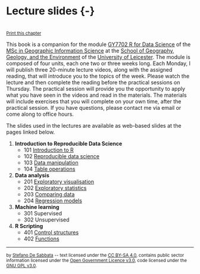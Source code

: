 # Lecture slides {-}

<br/><small><a href="javascript:if(window.print)window.print()">Print this chapter</a></small>

This book is a companion for the module [GY7702 R for Data Science](https://le.ac.uk/modules/2021/gy7702) of the [MSc in Geographic Information Science](https://le.ac.uk/courses/geographical-information-science-msc/2021) at the [School of Geography, Geology, and the Environment](https://le.ac.uk/gge) of the [University of Leicester](https://le.ac.uk/). The module is composed of four units, each one two or three weeks long. Each Monday, I will publish three 20-minute lecture videos, along with the assigned reading, that will introduce you to the topics of the week. Please watch the lecture and then complete the reading before the practical sessions on Thursday. The practical session  will provide you the opportunity to apply what you have seen in the videos and read in the materials. The materials will include exercises that you will complete on your own time, after the practical session. If you have questions, please contact me via email or come along to office hours.

The slides used in the lectures are available as web-based slides at the pages linked below. 

1. **Introduction to Reproducible Data Science**
    - 101 [Introduction to R](slides/101-slides-introduction.html)
    - 102 [Reproducible data science](slides/102-slides-reproducible-data-science.html)
    - 103 [Data manipulation](slides/103-slides-data-manipulation.html)
    - 104 [Table operations](slides/104-slides-table-operations.html)
2. **Data analysis**
    - 201 [Exploratory visualisation](slides/201-slides-data-visualisation.html)
    - 202 [Exploratory statistics](slides/202-slides-exploratory-statistics.html)
    - 203 [Comparing data](slides/203-slides-comparing-data.html)
    - 204 [Regression models](slides/204-slides-regression.html)
3. **Machine learning**
    - 301 Supervised
    - 302 Unsupervised
4. **R Scripting**
    - 401 [Control structures](slides/401-slides-control-structures.html)
    - 402 [Functions](slides/402-slides-functions.html)


---

<small>by [Stefano De Sabbata](https://sdesabbata.github.io/) -- text licensed under the [CC BY-SA 4.0](https://creativecommons.org/licenses/by-sa/4.0/), contains public sector information licensed under the [Open Government Licence v3.0](http://www.nationalarchives.gov.uk/doc/open-government-licence), code licensed under the [GNU GPL v3.0](https://www.gnu.org/licenses/gpl-3.0.html).</small>
